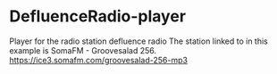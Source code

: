 # DefluenceRadio-player
 Player for the radio station defluence radio
The station linked to in this example is SomaFM - Groovesalad 256.
https://ice3.somafm.com/groovesalad-256-mp3
